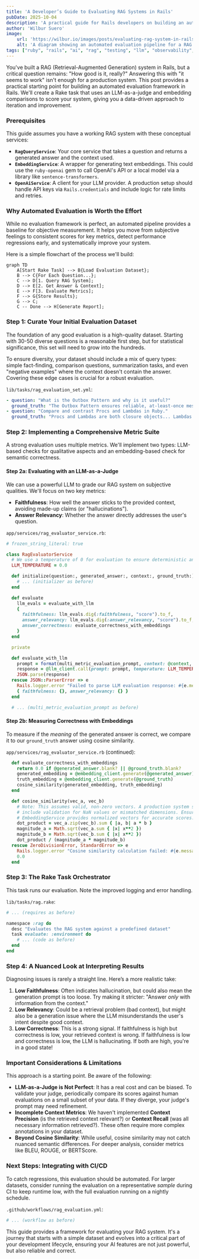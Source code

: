 ```yaml
---
title: 'A Developer’s Guide to Evaluating RAG Systems in Rails'
pubDate: 2025-10-04
description: 'A practical guide for Rails developers on building an automated evaluation framework for RAG systems, focusing on technical accuracy, reading flow, and real-world limitations.'
author: 'Wilbur Suero'
image:
    url: 'https://wilbur.io/images/posts/evaluating-rag-system-in-rails.png'
    alt: 'A diagram showing an automated evaluation pipeline for a RAG system.'
tags: ["ruby", "rails", "ai", "rag", "testing", "llm", "observability", "devops"]
---
```


You've built a RAG (Retrieval-Augmented Generation) system in Rails, but a critical question remains: "How good is it, really?" Answering this with "it seems to work" isn't enough for a production system. This post provides a practical starting point for building an automated evaluation framework in Rails. We'll create a Rake task that uses an LLM-as-a-judge and embedding comparisons to score your system, giving you a data-driven approach to iteration and improvement.

### Prerequisites

This guide assumes you have a working RAG system with these conceptual services:

*   **`RagQueryService`**: Your core service that takes a question and returns a generated answer and the context used.
*   **`EmbeddingService`**: A wrapper for generating text embeddings. This could use the `ruby-openai` gem to call OpenAI's API or a local model via a library like `sentence-transformers`.
*   **`OpenAiService`**: A client for your LLM provider. A production setup should handle API keys via `Rails.credentials` and include logic for rate limits and retries.

### Why Automated Evaluation is Worth the Effort

While no evaluation framework is perfect, an automated pipeline provides a baseline for objective measurement. It helps you move from subjective feelings to consistent scores for key metrics, detect performance regressions early, and systematically improve your system.

Here is a simple flowchart of the process we'll build:

```mermaid
graph TD
    A[Start Rake Task] --> B{Load Evaluation Dataset};
    B --> C{For Each Question...};
    C --> D[1. Query RAG System];
    D --> E[2. Get Answer & Context];
    E --> F[3. Evaluate Metrics];
    F --> G{Store Results};
    G --> C;
    C -- Done --> H[Generate Report];
```

### Step 1: Curate Your Initial Evaluation Dataset

The foundation of any good evaluation is a high-quality dataset. Starting with 30-50 diverse questions is a reasonable first step, but for statistical significance, this set will need to grow into the hundreds.

To ensure diversity, your dataset should include a mix of query types: simple fact-finding, comparison questions, summarization tasks, and even "negative examples" where the context doesn't contain the answer. Covering these edge cases is crucial for a robust evaluation.

`lib/tasks/rag_evaluation_set.yml`:
```yaml
- question: "What is the Outbox Pattern and why is it useful?"
  ground_truth: "The Outbox Pattern ensures reliable, at-least-once message delivery..."
- question: "Compare and contrast Procs and Lambdas in Ruby."
  ground_truth: "Procs and Lambdas are both closure objects... Lambdas have strict arity checking, while Procs do not..."
```

### Step 2: Implementing a Comprehensive Metric Suite

A strong evaluation uses multiple metrics. We'll implement two types: LLM-based checks for qualitative aspects and an embedding-based check for semantic correctness.

#### Step 2a: Evaluating with an LLM-as-a-Judge

We can use a powerful LLM to grade our RAG system on subjective qualities. We'll focus on two key metrics:
*   **Faithfulness**: How well the answer sticks to the provided context, avoiding made-up claims (or "hallucinations").
*   **Answer Relevancy**: Whether the answer directly addresses the user's question.

`app/services/rag_evaluator_service.rb`:
```ruby
# frozen_string_literal: true

class RagEvaluatorService
  # We use a temperature of 0 for evaluation to ensure deterministic and consistent scoring from the LLM.
  LLM_TEMPERATURE = 0.0

  def initialize(question:, generated_answer:, context:, ground_truth:)
    # ... (initializer as before)
  end

  def evaluate
    llm_evals = evaluate_with_llm
    {
      faithfulness: llm_evals.dig(:faithfulness, "score").to_f,
      answer_relevancy: llm_evals.dig(:answer_relevancy, "score").to_f,
      answer_correctness: evaluate_correctness_with_embeddings
    }
  end

  private

  def evaluate_with_llm
    prompt = format(multi_metric_evaluation_prompt, context: @context, question: @question, answer: @generated_answer)
    response = @llm_client.call(prompt: prompt, temperature: LLM_TEMPERATURE)
    JSON.parse(response)
  rescue JSON::ParserError => e
    Rails.logger.error "Failed to parse LLM evaluation response: #{e.message}"
    { faithfulness: {}, answer_relevancy: {} }
  end

  # ... (multi_metric_evaluation_prompt as before)
```

#### Step 2b: Measuring Correctness with Embeddings

To measure if the *meaning* of the generated answer is correct, we compare it to our `ground_truth` answer using cosine similarity.

`app/services/rag_evaluator_service.rb` (continued):
```ruby
  def evaluate_correctness_with_embeddings
    return 0.0 if @generated_answer.blank? || @ground_truth.blank?
    generated_embedding = @embedding_client.generate(@generated_answer)
    truth_embedding = @embedding_client.generate(@ground_truth)
    cosine_similarity(generated_embedding, truth_embedding)
  end

  def cosine_similarity(vec_a, vec_b)
    # Note: This assumes valid, non-zero vectors. A production system should
    # include validation for NaN values or mismatched dimensions. Ensure your
    # EmbeddingService provides normalized vectors for accurate scores.
    dot_product = vec_a.zip(vec_b).sum { |a, b| a * b }
    magnitude_a = Math.sqrt(vec_a.sum { |x| x**2 })
    magnitude_b = Math.sqrt(vec_b.sum { |x| x**2 })
    dot_product / (magnitude_a * magnitude_b)
  rescue ZeroDivisionError, StandardError => e
    Rails.logger.error "Cosine similarity calculation failed: #{e.message}"
    0.0
  end
```

### Step 3: The Rake Task Orchestrator

This task runs our evaluation. Note the improved logging and error handling.

`lib/tasks/rag.rake`:
```ruby
# ... (requires as before)

namespace :rag do
  desc "Evaluates the RAG system against a predefined dataset"
  task evaluate: :environment do
    # ... (code as before)
  end
end
```

### Step 4: A Nuanced Look at Interpreting Results

Diagnosing issues is rarely a straight line. Here’s a more realistic take:

1.  **Low Faithfulness**: Often indicates hallucination, but could also mean the generation prompt is too loose. Try making it stricter: "Answer *only* with information from the context."
2.  **Low Relevancy**: Could be a retrieval problem (bad context), but might also be a generation issue where the LLM misunderstands the user's intent despite good context.
3.  **Low Correctness**: This is a strong signal. If faithfulness is high but correctness is low, your retrieved context is wrong. If faithfulness is low and correctness is low, the LLM is hallucinating. If both are high, you're in a good state!

### Important Considerations & Limitations

This approach is a starting point. Be aware of the following:

*   **LLM-as-a-Judge is Not Perfect**: It has a real cost and can be biased. To validate your judge, periodically compare its scores against human evaluations on a small subset of your data. If they diverge, your judge's prompt may need refinement.
*   **Incomplete Context Metrics**: We haven't implemented **Context Precision** (is the retrieved context relevant?) or **Context Recall** (was all necessary information retrieved?). These often require more complex annotations in your dataset.
*   **Beyond Cosine Similarity**: While useful, cosine similarity may not catch nuanced semantic differences. For deeper analysis, consider metrics like BLEU, ROUGE, or BERTScore.

### Next Steps: Integrating with CI/CD

To catch regressions, this evaluation should be automated. For larger datasets, consider running the evaluation on a representative *sample* during CI to keep runtime low, with the full evaluation running on a nightly schedule.

`.github/workflows/rag_evaluation.yml`:
```yaml
# ... (workflow as before)
```

This guide provides a framework for evaluating your RAG system. It's a journey that starts with a simple dataset and evolves into a critical part of your development lifecycle, ensuring your AI features are not just powerful, but also reliable and correct.
